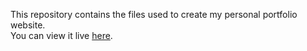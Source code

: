 This repository contains the files used to create my personal portfolio website.  
You can view it live [here](https://anupydv01.github.io/anupyadav.github.io/).

